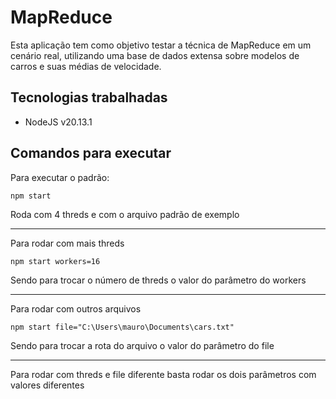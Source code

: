 # MapReduce

Esta aplicação tem como objetivo testar a técnica de MapReduce em um cenário real, utilizando uma base de dados extensa sobre modelos de carros e suas médias de velocidade.

## Tecnologias trabalhadas
- NodeJS v20.13.1

## Comandos para executar

Para executar o padrão:

```
npm start
```

Roda com 4 threds e com o arquivo padrão de exemplo

---

Para rodar com mais threds

```
npm start workers=16
```

Sendo para trocar o número de threds o valor do parâmetro do workers

---

Para rodar com outros arquivos

```
npm start file="C:\Users\mauro\Documents\cars.txt"
```

Sendo para trocar a rota do arquivo o valor do parâmetro do file

---

Para rodar com threds e file diferente basta rodar os dois parâmetros com valores diferentes


